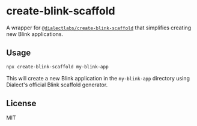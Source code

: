 # create-blink-scaffold

A wrapper for [`@dialectlabs/create-blink-scaffold`](https://github.com/dialectlabs/create-blink-scaffold) that simplifies creating new Blink applications.

## Usage

```bash
npx create-blink-scaffold my-blink-app
```

This will create a new Blink application in the `my-blink-app` directory using Dialect's official Blink scaffold generator.

## License

MIT 
